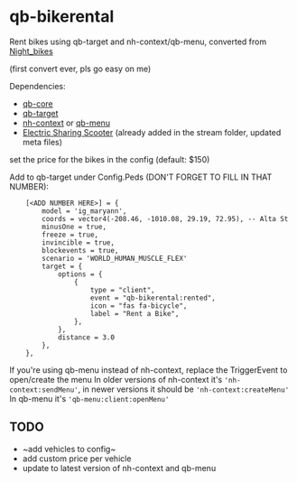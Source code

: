 # qb-bikerental

Rent bikes using qb-target and nh-context/qb-menu,
converted from [Night_bikes](https://github.com/nighmares/Night_bikes)

(first convert ever, pls go easy on me)


Dependencies:
* [qb-core](https://github.com/qbcore-framework/qb-core)
* [qb-target](https://github.com/BerkieBb/qb-target)
* [nh-context](https://github.com/nerohiro/nh-context) or [qb-menu](https://github.com/qbcore-framework/qb-menu)
* [Electric Sharing Scooter](https://www.gta5-mods.com/vehicles/portuguese-electric-sharing-scooter-addon-livery-map-editor-xml) (already added in the stream folder, updated meta files)

set the price for the bikes in the config (default: $150)


Add to qb-target under Config.Peds (DON'T FORGET TO FILL IN THAT NUMBER):
```
    [<ADD NUMBER HERE>] = {
        model = 'ig_maryann',
        coords = vector4(-208.46, -1010.08, 29.19, 72.95), -- Alta St
        minusOne = true,
        freeze = true,
        invincible = true,
        blockevents = true,
        scenario = 'WORLD_HUMAN_MUSCLE_FLEX'
        target = {
            options = {
                {
                    type = "client",
                    event = "qb-bikerental:rented",
                    icon = "fas fa-bicycle",
                    label = "Rent a Bike",
                },
            },
            distance = 3.0
        },
    },
```

If you're using qb-menu instead of nh-context, replace the TriggerEvent to open/create the menu
In older versions of nh-context it's `'nh-context:sendMenu'`, in newer versions it should be `'nh-context:createMenu'`
In qb-menu it's `'qb-menu:client:openMenu'`


## TODO
* ~add vehicles to config~
* add custom price per vehicle
* update to latest version of nh-context and qb-menu
